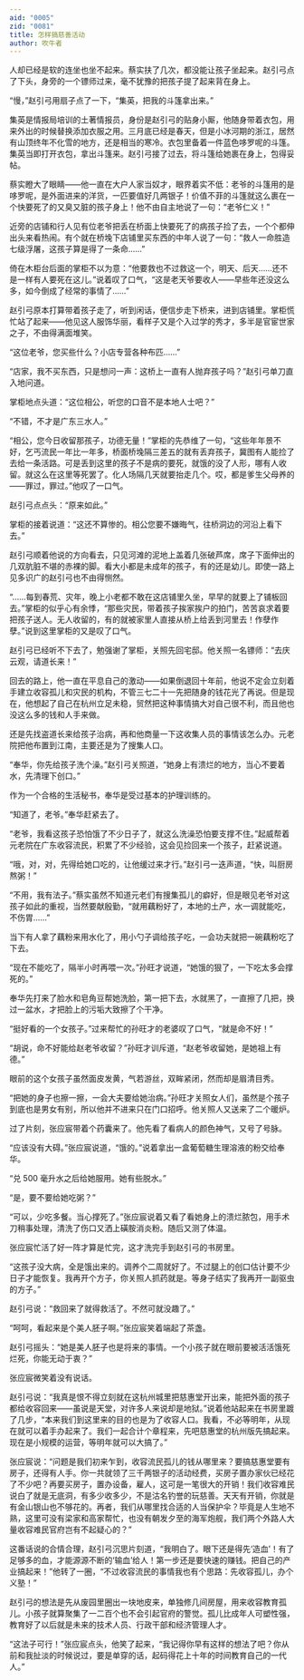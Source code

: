 ```yaml
---
aid: "0005"
zid: "0081"
title: 怎样搞慈善活动
author: 吹牛者
---
```


人却已经是软的连坐也坐不起来。蔡实扶了几次，都没能让孩子坐起来。赵引弓点了下头，身旁的一个镖师过来，毫不犹豫的把孩子提了起来背在身上。

“慢，”赵引弓用扇子点了一下，“集英，把我的斗篷拿出来。”

集英是情报局培训的土著情报员，身份是赵引弓的贴身小厮，他随身带着衣包，用来外出的时候替换添加衣服之用。三月底已经是春天，但是小冰河期的浙江，居然有山顶终年不化雪的地方，还是相当的寒冷。衣包里备着一件蓝色哆罗呢的斗篷。集英当即打开衣包，拿出斗篷来。赵引弓接了过去，将斗篷给她裹在身上，包得妥帖。

蔡实瞪大了眼睛——他一直在大户人家当奴才，眼界着实不低：老爷的斗篷用的是哆罗呢，是外面进来的洋货，一匹要值好几两银子！价值不菲的斗篷就这么裹在一个快要死了的又臭又脏的孩子身上！他不由自主地说了一句：“老爷仁义！”

近旁的店铺和行人见有位老爷把丢在桥面上快要死了的病孩子捡了去，一个个都伸出头来看热闹。有个就在桥堍下店铺里买东西的中年人说了一句：“救人一命胜造七级浮屠，这孩子算是得了一条命……”

倚在木柜台后面的掌柜不以为意：“他要救也不过救这一个，明天、后天……还不是一样有人要死在这儿。”说着叹了口气，“这是老天爷要收人——早些年还没这么多，如今倒成了经常的事情了……”

赵引弓原本打算带着孩子走了，听到闲话，便信步走下桥来，进到店铺里。掌柜慌忙站了起来——他见这人服饰华丽，看样子又是个入过学的秀才，多半是官宦世家之子，不由得满面堆笑。

“这位老爷，您买些什么？小店专营各种布匹……”

“店家，我不买东西，只是想问一声：这桥上一直有人抛弃孩子吗？”赵引弓单刀直入地问道。

掌柜地点头道：“这位相公，听您的口音不是本地人士吧？”

“不错，不才是广东三水人。”

“相公，您今日收留那孩子，功德无量！”掌柜的先恭维了一句，“这些年年景不好，乞丐流民一年比一年多，桥面桥堍隔三差五的就有丢弃孩子，冀图有人能捡了去给一条活路。可是丢到这里的孩子不是病的要死，就饿的没了人形，哪有人收留。就这么在这里等死罢了。化人场隔几天就要抬走几个。哎，都是爹生父母养的——罪过，罪过。”他叹了一口气。

赵引弓点点头：“原来如此。”

掌柜的接着说道：“这还不算惨的。相公您要不嫌晦气，往桥洞边的河沿上看下去。”

赵引弓顺着他说的方向看去，只见河滩的泥地上盖着几张破芦席，席子下面伸出的几双肮脏不堪的赤裸的脚。看大小都是未成年的孩子，有的还是幼儿。即使一路上见多识广的赵引弓也不由得恻然。

“……每到春荒、灾年，晚上小老都不敢在这店铺里久坐，早早的就要上了铺板回去。”掌柜的似乎心有余悸，“那些灾民，带着孩子挨家挨户的拍门，苦苦哀求着要把孩子送人。无人收留的，有的就被家里人直接从桥上给丢到河里去！作孽作孽。”说到这里掌柜的又是叹了口气。

赵引弓已经听不下去了，勉强谢了掌柜，关照先回宅邸。他关照一名镖师：“去庆云观，请道长来！”

回去的路上，他一直在平息自己的激动——如果倒退回十年前，他说不定会立刻着手建立收容孤儿和灾民的机构，不管三七二十一先把随身的钱花光了再说。但是现在，他想起了自己在杭州立足未稳，贸然把这种事情搞大对自己很不利，而且他也没这么多的钱和人手来做。

还是先找盗道长来给孩子治病，再和他商量一下这收集人员的事情该怎么办。元老院把他布置到江南，主要还是为了搜集人口。

“奉华，你先给孩子洗个澡。”赵引弓关照道，“她身上有溃烂的地方，当心不要着水，先清理下创口。”

作为一个合格的生活秘书，奉华是受过基本的护理训练的。

“知道了，老爷。”奉华赶紧去了。

“老爷，我看这孩子恐怕饿了不少日子了，就这么洗澡恐怕要支撑不住。”起威帮着元老院在广东收容流民，积累了不少经验，这会见捡回来一个孩子，赶紧说道。

“哦，对，对，先得给她口吃的，让他缓过来才行。”赵引弓一迭声道，“快，叫厨房熬粥！”

“不用，我有法子。”蔡实虽然不知道元老们有搜集孤儿的癖好，但是眼见老爷对这孩子如此的重视，当然要献殷勤，“就用藕粉好了，本地的土产，水一调就能吃，不伤胃……”

当下有人拿了藕粉来用水化了，用小勺子调给孩子吃，一会功夫就把一碗藕粉吃了下去。

“现在不能吃了，隔半小时再喂一次。”孙旺才说道，“她饿的狠了，一下吃太多会撑死的。”

奉华先打来了脸水和皂角豆帮她洗脸，第一把下去，水就黑了，一直擦了几把，换过一盆水，才把脸上的污垢大致擦了个干净。

“挺好看的一个女孩子。”过来帮忙的孙旺才的老婆叹了口气，“就是命不好！”

“胡说，命不好能给赵老爷收留？”孙旺才训斥道，“赵老爷收留她，是她祖上有德。”

眼前的这个女孩子虽然面皮发黄，气若游丝，双眸紧闭，然而却是眉清目秀。

“把她的身子也擦一擦，一会大夫要给她治病。”孙旺才关照女人们，虽然是个孩子到底也是男女有别，所以他并不进来只在门口招呼。他关照人又送来了二个暖炉。

过了片刻，张应宸带着个药囊来了。他先看了看病人的颜色神气，又号了号脉。

“应该没有大碍。”张应宸说道，“饿的。”说着拿出一盒葡萄糖生理溶液的粉交给奉华。

“兑 500 毫升水之后给她服用。她有些脱水。”

“是，要不要给她吃粥？”

“可以，少吃多餐。当心撑死了。”张应宸说着又看了看她身上的溃烂脓包，用手术刀稍事处理，清洗了伤口又洒上磺胺消炎粉。随后又测了体温。

张应宸忙活了好一阵才算是忙完，这才洗完手到赵引弓的书房里。

“这孩子没大病，全是饿出来的。调养个二周就好了。不过腿上的创口估计要不少日子才能恢复。我再开个方子，你关照人抓药就是。等身子结实了我再开一副驱虫的方子。”

赵引弓说：“救回来了就得救活了。不然可就没趣了。”

“呵呵，看起来是个美人胚子啊。”张应宸笑着端起了茶盏。

赵引弓摇头：“她是美人胚子也是将来的事情。一个小孩子就在眼前要被活活饿死烂死，你能无动于衷？”

张应宸微笑着没有说话。

赵引弓说：“我真是恨不得立刻就在这杭州城里把慈惠堂开出来，能把外面的孩子都给收容回来——虽说是天堂，对许多人来说却是地狱。”说着他站起来在书房里踱了几步，“本来我们到这里来的目的也是为了收容人口。我看，不必等明年，从现在就可以着手办起来了。我们一起合计个章程来，先吧慈惠堂的杭州版先搞起来。现在是小规模的运营，等明年就可以大搞了。”

张应宸说：“问题是我们初来乍到，收容流民孤儿的钱从哪里来？要搞慈惠堂要有房子，还得有人手。你一共就领了三千两银子的活动经费，买房子置办家伙已经花了不少吧？再要买房子，置办设备，雇人，这可是一笔很大的开销！我们收容难民说白了就是无底洞，有多少收多少，不是沽名钓誉的玩慈善。天天有开销，你就是有金山银山也不够花的。再者，我们从哪里找合适的人当保护伞？毕竟是人生地不熟，这里可没有梁家和高家帮忙，也没有朝发夕至的海军炮舰，我们两个外路人大量收容难民官府岂有不起疑心的？”

这番话说的合情合理，赵引弓沉思片刻道，“我明白了。眼下还是得先‘造血’！有了足够多的血，才能源源不断的‘输血’给人！第一步还是要快速的赚钱。把自己的产业搞起来！”他转了一圈，“不过收容流民的事情我也有个思路：先收容孤儿，办个义塾！”

赵引弓的想法是先从废园里圈出一块地皮来，单独修几间房屋，用来收容教育孤儿。小孩子就算聚集了一二百个也不会引起官府的警觉。孤儿比成年人可塑性强，教育好了以后就是未来的技术人员、行政干部和经济管理人才。

“这法子可行！”张应宸点头，他笑了起来，“我记得你早有这样的想法了吧？你从前和我扯淡的时候说过，要是单穿的话，起码得花上十年的时间教育自己的一代人。”
